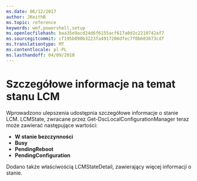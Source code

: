 ```yaml
---
ms.date: 06/12/2017
author: JKeithB
ms.topic: reference
keywords: wmf,powershell,setup
ms.openlocfilehash: baa35e9acd24d6f6155acf617a0d2c2210742af7
ms.sourcegitcommit: cf195b090b3223fa4917206dfec7f0b603873cdf
ms.translationtype: MT
ms.contentlocale: pl-PL
ms.lasthandoff: 04/09/2018
---
```

# <a name="detailed-information-about-lcm-state"></a>Szczegółowe informacje na temat stanu LCM

Wprowadzono ulepszenia udostępnia szczegółowe informacje o stanie LCM. LCMState, zwracane przez Get-DscLocalConfigurationManager teraz może zawierać następujące wartości:

* **W stanie bezczynności**
* **Busy**
* **PendingReboot**
* **PendingConfiguration**

Dodano także właściwością LCMStateDetail, zawierający więcej informacji o stanie.